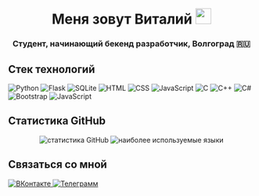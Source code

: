 <h1 align="center">
  Меня зовут <a>Виталий</a> 
  <img src="https://github.com/blackcater/blackcater/raw/main/images/Hi.gif" height="32"/>
</h1>

<h3 align="center">Студент, начинающий бекенд разработчик, Волгоград 🇷🇺</h3>

## Стек технологий

![Python](https://img.shields.io/badge/python-3670A0?style=for-the-badge&logo=python&logoColor=ffdd54)
![Flask](https://img.shields.io/badge/flask-000000?style=for-the-badge&logo=flask&logoColor=white)
![SQLite](https://img.shields.io/badge/sqlite-003B57?style=for-the-badge&logo=sqlite&logoColor=white)
![HTML](https://img.shields.io/badge/html5-E34F26?style=for-the-badge&logo=html5&logoColor=white)
![CSS](https://img.shields.io/badge/css3-1572B6?style=for-the-badge&logo=css3&logoColor=white)
![JavaScript](https://img.shields.io/badge/javascript-%23323330.svg?style=for-the-badge&logo=javascript&logoColor=%23F7DF1E)
![C](https://img.shields.io/badge/c-A8B9CC?style=for-the-badge&logo=c&logoColor=white)
![C++](https://img.shields.io/badge/c++-00599C?style=for-the-badge&logo=cplusplus&logoColor=white)
![C#](https://img.shields.io/badge/csharp-239120?style=for-the-badge&logo=csharp&logoColor=white)
![Bootstrap](https://img.shields.io/badge/bootstrap-%238511FA.svg?style=for-the-badge&logo=bootstrap&logoColor=white)
![JavaScript](https://img.shields.io/badge/javascript-%23323330.svg?style=for-the-badge&logo=javascript&logoColor=%23F7DF1E)

## Статистика GitHub

<p align="center">
  <img src="https://github-readme-stats.vercel.app/api?username=zhalalovv&show_icons=true&theme=radical" alt="статистика GitHub" />
  <img src="https://github-readme-stats.vercel.app/api/top-langs/?username=zhalalovv&layout=compact&theme=radical" alt="наиболее используемые языки" />
</p>

## Связаться со мной

<p>
  <a href="https://vk.com/zhalalovvv" target="_blank">
    <img src="https://img.shields.io/badge/VK-4680C2?style=for-the-badge&logo=vk&logoColor=white" alt="ВКонтакте" />
  </a>
  <a href="https://t.me/zhalalovv" target="_blank">
    <img src="https://img.shields.io/badge/Telegram-2CA5E0?style=for-the-badge&logo=telegram&logoColor=white" alt="Телеграмм" />
  </a>
</p>
